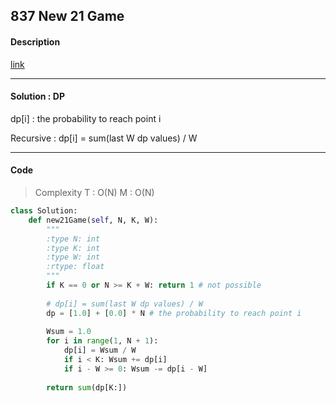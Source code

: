 ## 837 New 21 Game

#### Description

[link](https://leetcode.com/problems/new-21-game/description/)

---

#### Solution : DP

dp[i] : the probability to reach point i

Recursive : dp[i] = sum(last W dp values) / W

---

#### Code

> Complexity  T : O(N)   M : O(N)

```python
class Solution:
    def new21Game(self, N, K, W):
        """
        :type N: int
        :type K: int
        :type W: int
        :rtype: float
        """
        if K == 0 or N >= K + W: return 1 # not possible
        
        # dp[i] = sum(last W dp values) / W
        dp = [1.0] + [0.0] * N # the probability to reach point i
        
        Wsum = 1.0
        for i in range(1, N + 1):
            dp[i] = Wsum / W
            if i < K: Wsum += dp[i]
            if i - W >= 0: Wsum -= dp[i - W]
                
        return sum(dp[K:])
```